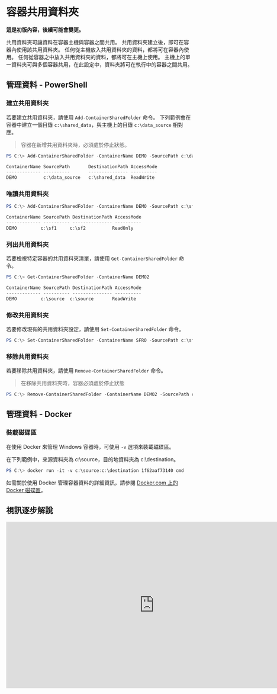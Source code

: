 # 容器共用資料夾

**這是初版內容，後續可能會變更。**

共用資料夾可讓資料在容器主機與容器之間共用。 共用資料夾建立後，即可在容器內使用該共用資料夾。 任何從主機放入共用資料夾的資料，都將可在容器內使用。 任何從容器之中放入共用資料夾的資料，都將可在主機上使用。 主機上的單一資料夾可與多個容器共用，在此設定中，資料夾將可在執行中的容器之間共用。

## 管理資料 - PowerShell

### 建立共用資料夾

若要建立共用資料夾，請使用 `Add-ContainerSharedFolder` 命令。 下列範例會在容器中建立一個目錄 `c:\shared_data`，與主機上的目錄 `c:\data_source` 相對應。

> 容器在新增共用資料夾時，必須處於停止狀態。

```powershell
PS C:\> Add-ContainerSharedFolder -ContainerName DEMO -SourcePath c:\data_source -DestinationPath c:\shared_data

ContainerName SourcePath       DestinationPath AccessMode
------------- ----------       --------------- ----------
DEMO          c:\data_source   c:\shared_data  ReadWrite
```

### 唯讀共用資料夾

```powershell
PS C:\> Add-ContainerSharedFolder -ContainerName DEMO -SourcePath c:\sf1 -DestinationPath c:\sf2 -AccessMode ReadOnly

ContainerName SourcePath DestinationPath AccessMode
------------- ---------- --------------- ----------
DEMO         c:\sf1     c:\sf2          ReadOnly
```

### 列出共用資料夾

若要檢視特定容器的共用資料夾清單，請使用 `Get-ContainerSharedFolder` 命令。

```powershell
PS C:\> Get-ContainerSharedFolder -ContainerName DEMO2

ContainerName SourcePath DestinationPath AccessMode
------------- ---------- --------------- ----------
DEMO         c:\source  c:\source       ReadWrite
```

### 修改共用資料夾

若要修改現有的共用資料夾設定，請使用 `Set-ContainerSharedFolder` 命令。

```powershell
PS C:\> Set-ContainerSharedFolder -ContainerName SFRO -SourcePath c:\sf1 -DestinationPath c:\sf1
```

### 移除共用資料夾

若要移除共用資料夾，請使用 `Remove-ContainerSharedFolder` 命令。

> 在移除共用資料夾時，容器必須處於停止狀態

```powershell
PS C:\> Remove-ContainerSharedFolder -ContainerName DEMO2 -SourcePath c:\source -DestinationPath c:\source
```
## 管理資料 - Docker

### 裝載磁碟區

在使用 Docker 來管理 Windows 容器時，可使用 `-v` 選項來裝載磁碟區。

在下列範例中，來源資料夾為 c:\source，目的地資料夾為 c:\destination。

```powershell
PS C:\> docker run -it -v c:\source:c:\destination 1f62aaf73140 cmd
```

如需關於使用 Docker 管理容器資料的詳細資訊，請參閱 [Docker.com 上的 Docker 磁碟區](https://docs.docker.com/userguide/dockervolumes/)。

## 視訊逐步解說

<iframe src="https://channel9.msdn.com/Blogs/containers/Container-Fundamentals--Part-3-Shared-Folders/player" width="800" height="450"  allowFullScreen="true" frameBorder="0" scrolling="no"></iframe>



<!--HONumber=Feb16_HO1-->
